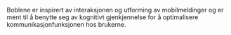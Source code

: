 Boblene er inspirert av interaksjonen og utforming av mobilmeldinger og er ment til å benytte seg av kognitivt gjenkjennelse for å optimalisere kommunikasjonfunksjonen hos brukerne. 
